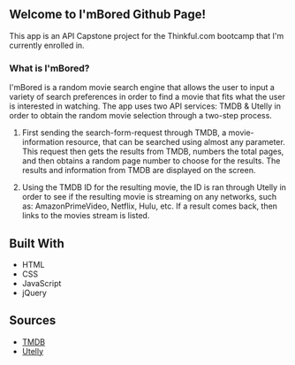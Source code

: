 ## **Welcome to I'mBored Github Page!**

This app is an API Capstone project for the Thinkful.com bootcamp that I'm currently enrolled in.  

### **What is I'mBored?**

I'mBored is a random movie search engine that allows the user to input a variety of search preferences in order to find a movie that fits what the user is interested in watching.  The app uses two API services: TMDB & Utelly in order to obtain the random movie selection through a two-step process.

1.  First sending the search-form-request through TMDB, a movie-information resource, that can be searched using almost any parameter.  This request then gets the results from TMDB, numbers the total pages, and then obtains a random page number to choose for the results.  The results and information from TMDB are displayed on the screen.

2.  Using the TMDB ID for the resulting movie, the ID is ran through Utelly in order to see if the resulting movie is streaming on any networks, such as: AmazonPrimeVideo, Netflix, Hulu, etc.
If a result comes back, then links to the movies stream is listed.

## Built With

* HTML
* CSS
* JavaScript
* jQuery

## Sources
* [TMDB](https://www.themoviedb.org/documentation/api)
* [Utelly](https://rapidapi.com/utelly/api/utelly)
